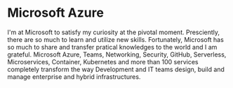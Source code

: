 # Microsoft Azure
I'm at Microsoft to satisfy my curiosity at the pivotal moment. Presciently, there are so much to learn and utilize new skills. Fortunately, Microsoft has so much to share and transfer pratical knowledges to the world and I am grateful.
Microsoft Azure, Teams, Networking, Security, GitHub, Serverless, Microservices, Container, Kubernetes and more than 100 services completely transform the way Development and IT teams design, build and manage enterprise and hybrid infrastructures.
